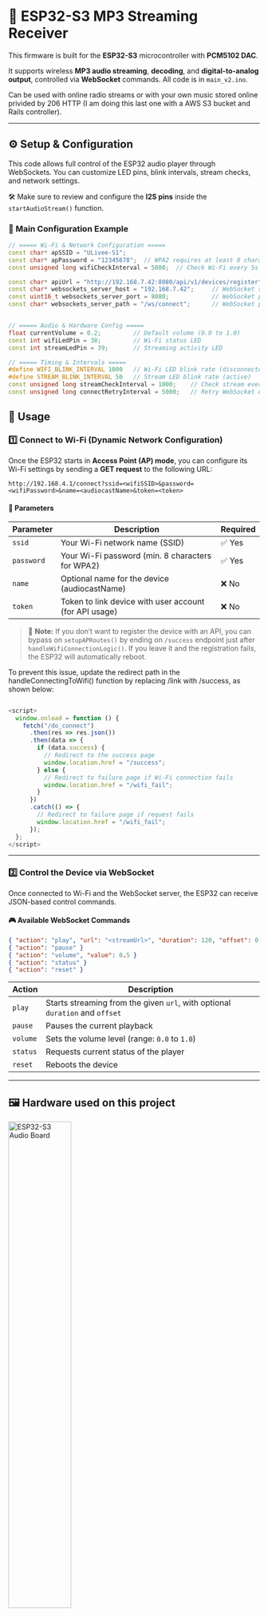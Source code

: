 # 🎵 ESP32-S3 MP3 Streaming Receiver

This firmware is built for the **ESP32-S3** microcontroller with **PCM5102 DAC**.

It supports wireless **MP3 audio streaming**, **decoding**, and **digital-to-analog output**, controlled via **WebSocket** commands. All code is in `main_v2.ino`.

Can be used with online radio streams or with your own music stored online privided by 206 HTTP (I am doing this last one with a AWS S3 bucket and Rails controller).

---

## ⚙️ Setup & Configuration

This code allows full control of the ESP32 audio player through WebSockets. You can customize LED pins, blink intervals, stream checks, and network settings.

🛠 Make sure to review and configure the **I2S pins** inside the `startAudioStream()` function.

### 🔧 Main Configuration Example

```cpp
// ===== Wi-Fi & Network Configuration =====
const char* apSSID = "ULivee-S1";
const char* apPassword = "12345678";  // WPA2 requires at least 8 characters
const unsigned long wifiCheckInterval = 5000;  // Check Wi-Fi every 5s

const char* apiUrl = "http://192.168.7.42:8080/api/v1/devices/register"; // Api endpoint to register this device
const char* websockets_server_host = "192.168.7.42";     // WebSocket server IP
const uint16_t websockets_server_port = 8080;            // WebSocket port
const char* websockets_server_path = "/ws/connect";      // WebSocket path


// ===== Audio & Hardware Config =====
float currentVolume = 0.2;         // Default volume (0.0 to 1.0)
const int wifiLedPin = 38;         // Wi-Fi status LED
const int streamLedPin = 39;       // Streaming activity LED

// ===== Timing & Intervals =====
#define WIFI_BLINK_INTERVAL 1000   // Wi-Fi LED blink rate (disconnected)
#define STREAM_BLINK_INTERVAL 50   // Stream LED blink rate (active)
const unsigned long streamCheckInterval = 1000;    // Check stream every 1s
const unsigned long connectRetryInterval = 5000;   // Retry WebSocket every 5s
```



## 🚀 Usage

### 1️⃣ Connect to Wi-Fi (Dynamic Network Configuration)

Once the ESP32 starts in **Access Point (AP) mode**, you can configure its Wi-Fi settings by sending a **GET request** to the following URL:

```
http://192.168.4.1/connect?ssid=<wifiSSID>&password=<wifiPassword>&name=<audiocastName>&token=<token>
```

#### 🔧 Parameters

| Parameter  | Description                                            | Required |
| ---------- | ------------------------------------------------------ | -------- |
| `ssid`     | Your Wi-Fi network name (SSID)                         | ✅ Yes    |
| `password` | Your Wi-Fi password (min. 8 characters for WPA2)       | ✅ Yes    |
| `name`     | Optional name for the device (audiocastName)           | ❌ No     |
| `token`    | Token to link device with user account (for API usage) | ❌ No     |


> 📝 **Note:** If you don’t want to register the device with an API, you can bypass on `setupAPRoutes()` by ending on `/success` endpoint just after `handleWifiConnectionLogic()`. If you leave it and the registration fails, the ESP32 will automatically reboot. 

To prevent this issue, update the redirect path in the handleConnectingToWifi() function by replacing /link with /success, as shown below:
```js

<script>
  window.onload = function () {
    fetch("/do_connect")
      .then(res => res.json())
      .then(data => {
        if (data.success) {
          // Redirect to the success page
          window.location.href = "/success";
        } else {
          // Redirect to failure page if Wi-Fi connection fails
          window.location.href = "/wifi_fail";
        }
      })
      .catch(() => {
        // Redirect to failure page if request fails
        window.location.href = "/wifi_fail";
      });
  };
</script>
```


---

### 2️⃣ Control the Device via WebSocket

Once connected to Wi-Fi and the WebSocket server, the ESP32 can receive JSON-based control commands.

#### 🎮 Available WebSocket Commands

```json
{ "action": "play", "url": "<streamUrl>", "duration": 120, "offset": 0 }
{ "action": "pause" }
{ "action": "volume", "value": 0.5 }
{ "action": "status" }
{ "action": "reset" }
```

| Action   | Description                                                                  |
| -------- | ---------------------------------------------------------------------------- |
| `play`   | Starts streaming from the given `url`, with optional `duration` and `offset` |
| `pause`  | Pauses the current playback                                                  |
| `volume` | Sets the volume level (range: `0.0` to `1.0`)                                |
| `status` | Requests current status of the player                                        |
| `reset`  | Reboots the device                                                           |

---


## 🖼️ Hardware used on this project

<img src="https://github.com/ulivee/audiocast_v2/blob/main/IMG_7537.jpg" alt="ESP32-S3 Audio Board" width="50%" />




## 🧰 Hardware Requirements

- ESP32-S3 based board (custom/commercial)
- PCM5102 DAC connected via I2S
- Leds (Optional)
- Buttons (Only for booting ESP32) 


### Serial Connection for firmware upload

| PCB Pin | External Uart |
|---------|---------------|
| TXD     | RX            |
| RXD     | TX            |
| GND     | GND           |
| VCC     | 3.3V          |

or USB via UART bridge

## 🧪 Library Dependencies

These open-source libraries are used in this firmware:

| Library               | Description              | Author         | Repository |
|------------------------|--------------------------|----------------|------------|
| `arduino-audio-tools` | Audio processing         | pschatzmann    | [GitHub](https://github.com/pschatzmann/arduino-audio-tools) |
| `arduino-libhelix`    | MP3 decoder              | pschatzmann    | [GitHub](https://github.com/pschatzmann/arduino-libhelix) |
| `Time`                | Timekeeping              | Paul Stoffregen| [GitHub](https://github.com/PaulStoffregen/Time) |
| `Preferences`         | Persistent storage       | Espressif      | [GitHub](https://github.com/espressif/arduino-esp32) *(built-in)* |
| `ArduinoJson`         | JSON parsing             | Benoît Blanchon| [GitHub](https://github.com/bblanchon/ArduinoJson) |
| `LittleFS`            | Filesystem (SPIFFS)      | lorol          | [GitHub](https://github.com/lorol/LITTLEFS) |
| `WiFi`                | Wi-Fi connectivity       | Arduino        | [GitHub](https://github.com/espressif/arduino-esp32) *(built-in)* |
| `HTTPClient`          | HTTP requests            | amcwen         | [GitHub](https://github.com/espressif/arduino-esp32) *(built-in)* |
| `WebServer`           | Web server functionality | Espressif      | [GitHub](https://github.com/espressif/arduino-esp32) *(built-in)* |
| `arduinoWebSockets`   | WebSocket communication  | gilmaimon      | [GitHub](https://github.com/gilmaimon/ArduinoWebsockets) |

## 🔧 Installation

1. Clone this repository:
   ```bash
   git clone https://github.com/ulivee/ULivee-S1.git

